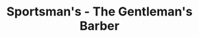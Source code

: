 ---
title: "Sportsman's - The Gentleman's Barber"
url: /west-monroe/sportsmans-the-gentlemans-barber/
shop: hairdresser
---